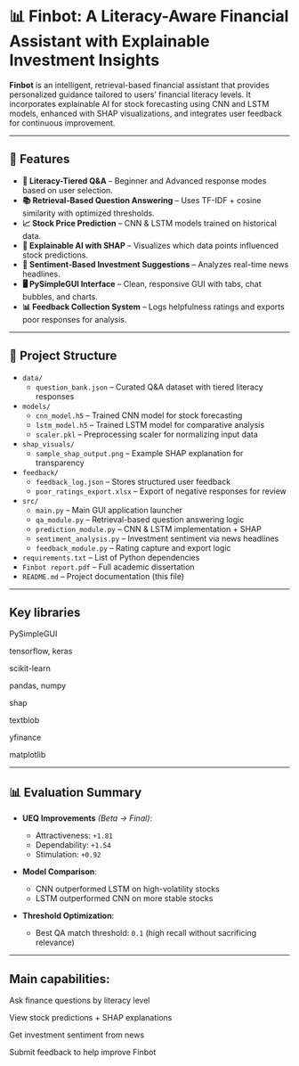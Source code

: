 # 📊 Finbot: A Literacy-Aware Financial Assistant with Explainable Investment Insights

**Finbot** is an intelligent, retrieval-based financial assistant that provides personalized guidance tailored to users’ financial literacy levels. It incorporates explainable AI for stock forecasting using CNN and LSTM models, enhanced with SHAP visualizations, and integrates user feedback for continuous improvement.

---

## 🚀 Features

- **🧠 Literacy-Tiered Q&A** – Beginner and Advanced response modes based on user selection.
- **📚 Retrieval-Based Question Answering** – Uses TF-IDF + cosine similarity with optimized thresholds.
- **📈 Stock Price Prediction** – CNN & LSTM models trained on historical data.
- **🧮 Explainable AI with SHAP** – Visualizes which data points influenced stock predictions.
- **📰 Sentiment-Based Investment Suggestions** – Analyzes real-time news headlines.
- **🖥️ PySimpleGUI Interface** – Clean, responsive GUI with tabs, chat bubbles, and charts.
- **📊 Feedback Collection System** – Logs helpfulness ratings and exports poor responses for analysis.

---

## 📁 Project Structure

- `data/`
  - `question_bank.json` – Curated Q&A dataset with tiered literacy responses
- `models/`
  - `cnn_model.h5` – Trained CNN model for stock forecasting
  - `lstm_model.h5` – Trained LSTM model for comparative analysis
  - `scaler.pkl` – Preprocessing scaler for normalizing input data
- `shap_visuals/`
  - `sample_shap_output.png` – Example SHAP explanation for transparency
- `feedback/`
  - `feedback_log.json` – Stores structured user feedback
  - `poor_ratings_export.xlsx` – Export of negative responses for review
- `src/`
  - `main.py` – Main GUI application launcher
  - `qa_module.py` – Retrieval-based question answering logic
  - `prediction_module.py` – CNN & LSTM implementation + SHAP
  - `sentiment_analysis.py` – Investment sentiment via news headlines
  - `feedback_module.py` – Rating capture and export logic
- `requirements.txt` – List of Python dependencies
- `Finbot report.pdf` – Full academic dissertation
- `README.md` – Project documentation (this file)



---

## Key libraries

PySimpleGUI

tensorflow, keras

scikit-learn

pandas, numpy

shap

textblob

yfinance

matplotlib


---

## 📊 Evaluation Summary

- **UEQ Improvements** *(Beta → Final)*:
  - Attractiveness: `+1.81`
  - Dependability: `+1.54`
  - Stimulation: `+0.92`

- **Model Comparison**:
  - CNN outperformed LSTM on high-volatility stocks
  - LSTM outperformed CNN on more stable stocks
- **Threshold Optimization**:
  - Best QA match threshold: `0.1` (high recall without sacrificing relevance)

---


## Main capabilities:

Ask finance questions by literacy level

View stock predictions + SHAP explanations

Get investment sentiment from news

Submit feedback to help improve Finbot
